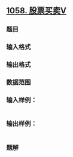 ## [1058. 股票买卖V](https://www.acwing.com/problem/content/solution/1060/1/)

### 题目

### 输入格式

### 输出格式

### 数据范围

### 输入样例：

```

```

### 输出样例：

```

```

### 题解